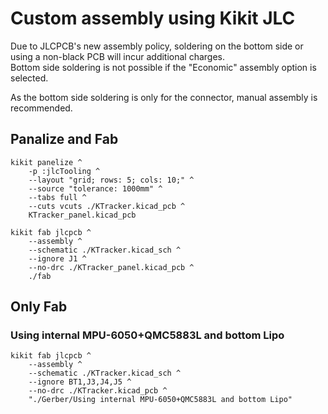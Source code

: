 # Custom assembly using Kikit JLC

Due to JLCPCB's new assembly policy, soldering on the bottom side or using a non-black PCB will incur additional charges.   
Bottom side soldering is not possible if the "Economic" assembly option is selected.   
   
   
As the bottom side soldering is only for the connector, manual assembly is recommended.   

## Panalize and Fab
```batch
kikit panelize ^
    -p :jlcTooling ^
    --layout "grid; rows: 5; cols: 10;" ^
    --source "tolerance: 1000mm" ^
    --tabs full ^
    --cuts vcuts ./KTracker.kicad_pcb ^
    KTracker_panel.kicad_pcb

kikit fab jlcpcb ^
    --assembly ^
    --schematic ./KTracker.kicad_sch ^
    --ignore J1 ^
    --no-drc ./KTracker_panel.kicad_pcb ^
    ./fab
```

## Only Fab

### Using internal MPU-6050+QMC5883L and bottom Lipo
```batch
kikit fab jlcpcb ^
    --assembly ^
    --schematic ./KTracker.kicad_sch ^
    --ignore BT1,J3,J4,J5 ^
    --no-drc ./KTracker.kicad_pcb ^
    "./Gerber/Using internal MPU-6050+QMC5883L and bottom Lipo"
```
<!--
### Using internal MPU-6050+QMC5883L and Left side Lipo
```batch
kikit fab jlcpcb ^
    --assembly ^
    --schematic ./KTracker.kicad_sch ^
    --ignore BT1,J1,J4,J5 ^
    --no-drc ./KTracker.kicad_pcb ^
    "./Gerber/Using internal MPU-6050+QMC5883L and Left side Lipo"
```

### Using GY-521 and bottom Lipo
```batch
kikit fab jlcpcb ^
    --assembly ^
    --schematic ./KTracker.kicad_sch ^
    --ignore U8,U3,R20,R21,C16,C12,C11,R12,R11,BT1,J3,J4,J5 ^
    --no-drc ./KTracker.kicad_pcb ^
    "./Gerber/Using GY-521 and bottom Lipo"

```

### Using GY-521 and 18650
```batch
kikit fab jlcpcb ^
    --assembly ^
    --schematic ./KTracker.kicad_sch ^
    --ignore U8,U3,R20,R21,C16,C12,C11,R12,R11,J1,J3,J4,J5 ^
    --no-drc ./KTracker.kicad_pcb ^
    "./Gerber/Using GY-521 and 18650"

```

kikit fab jlcpcb --assembly --schematic ./FineMotion-5.kicad_sch --ignore TP1,TP2 --no-drc ./FineMotion-5.kicad_pcb "./Gerber/FM6500"

kikit fab jlcpcb --assembly --schematic ./KTracker_AUX.kicad_sch  --ignore A1 --no-drc ./KTracker_AUX.kicad_pcb "./Gerber/FM6500E"


kikit panelize ^
    -p :jlcTooling ^
    --layout "grid; rows: 7; cols: 3; space: 3mm" ^
    --tabs "fixed; hwidth: 10mm; vwidth: 15mm" ^
    --cuts vcuts ^
    --source "tolerance: 1000mm" ^
    --post "millradius: 1mm" ^
    FineMotion-5.kicad_pcb FineMotion-5_panel.kicad_pcb


kikit fab jlcpcb --assembly --schematic ./FineMotion-5.kicad_sch --ignore TP1,TP2 --no-drc ./FineMotion-5_panel.kicad_pcb "./Gerber/FineMotion_Panel"

---

-->


